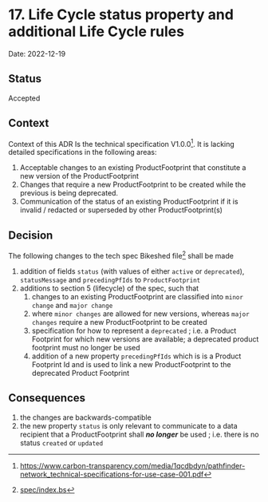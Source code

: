 # 17. Life Cycle status property and additional Life Cycle rules

Date: 2022-12-19

## Status

Accepted

## Context

Context of this ADR Is the technical specification V1.0.0[^1]. It is lacking detailed specifications in the following areas:

1. Acceptable changes to an existing ProductFootprint that constitute a new version of the ProductFootprint
2. Changes that require a new ProductFootprint to be created while the previous is being deprecated.
3. Communication of the status of an existing ProductFootprint if it is invalid / redacted or superseded by other ProductFootprint(s)

## Decision

The following changes to the tech spec Bikeshed file[^2] shall be made
1. addition of fields `status` (with values of either `active` or `deprecated`),  `statusMessage` and `precedingPfIds` to `ProductFootprint`
2. additions to section 5 (lifecycle) of the spec, such that
   1. changes to an existing ProductFootprint are classified into `minor change` and `major change`
   2. where `minor changes` are allowed for new versions, whereas `major changes` require a new ProductFootprint to be created
   3. specification for how to represent a `deprecated` ; i.e. a Product Footprint for which new versions are available; a deprecated product footprint must no longer be used    
   4. addition of a new property `precedingPfIds` which is is a Product Footprint Id and is used to link a new ProductFootprint to the deprecated Product Footprint

## Consequences

1. the changes are backwards-compatible
2. the new property `status` is only relevant to communicate to a data recipient that a ProductFootprint shall ***no longer*** be used ; i.e. there is no status `created` or `updated`


[^1]: https://www.carbon-transparency.com/media/1qcdbdyn/pathfinder-network_technical-specifications-for-use-case-001.pdf
[^2]: [spec/index.bs](../../spec/index.bs)

